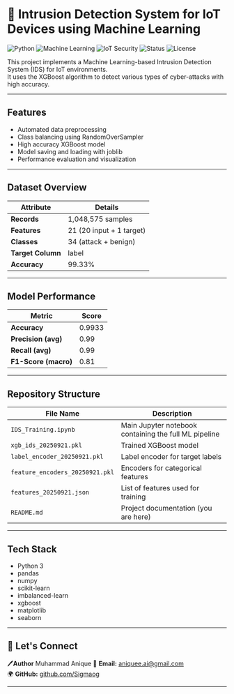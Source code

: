 # 🚀 Intrusion Detection System for IoT Devices using Machine Learning

![Python](https://img.shields.io/badge/Python-3.8%2B-blue)
![Machine Learning](https://img.shields.io/badge/AI%2FML-XGBoost-brightgreen)
![IoT Security](https://img.shields.io/badge/IoT-Security-orange)
![Status](https://img.shields.io/badge/Status-Active-success)
![License](https://img.shields.io/badge/License-MIT-lightgrey)

  
This project implements a Machine Learning-based Intrusion Detection System (IDS) for IoT environments.  
It uses the XGBoost algorithm to detect various types of cyber-attacks with high accuracy.

---

## Features

- Automated data preprocessing  
- Class balancing using RandomOverSampler  
- High accuracy XGBoost model  
- Model saving and loading with joblib  
- Performance evaluation and visualization  

---

## Dataset Overview

| Attribute | Details |
|------------|----------|
| **Records** | 1,048,575 samples |
| **Features** | 21 (20 input + 1 target) |
| **Classes** | 34 (attack + benign) |
| **Target Column** | label |
| **Accuracy** | 99.33% |

---

## Model Performance

| Metric | Score |
|---------|--------|
| **Accuracy** | 0.9933 |
| **Precision (avg)** | 0.99 |
| **Recall (avg)** | 0.99 |
| **F1-Score (macro)** | 0.81 |

---

## Repository Structure

| File Name | Description |
|------------|-------------|
| `IDS_Training.ipynb` | Main Jupyter notebook containing the full ML pipeline |
| `xgb_ids_20250921.pkl` | Trained XGBoost model |
| `label_encoder_20250921.pkl` | Label encoder for target labels |
| `feature_encoders_20250921.pkl` | Encoders for categorical features |
| `features_20250921.json` | List of features used for training |
| `README.md` | Project documentation (you are here) |

---

## Tech Stack

- Python 3  
- pandas  
- numpy  
- scikit-learn  
- imbalanced-learn  
- xgboost  
- matplotlib  
- seaborn  

---

## 🤝 Let's Connect
🖊️**Author** Muhammad Anique 
📧 **Email:** aniquee.ai@gmail.com  
🌍 **GitHub:** [github.com/Sigmaog](https://github.com/Sigmaog)

---

